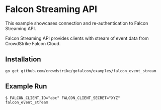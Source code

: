 # Falcon Streaming API

This example showcases connection and re-authentication to Falcon Streaming API.

Falcon Streaming API provides clients with stream of event data from CrowdStrike Falcon Cloud. 

## Installation

```
go get github.com/crowdstrike/gofalcon/examples/falcon_event_stream
```

## Example Run

```
$ FALCON_CLIENT_ID="abc" FALCON_CLIENT_SECRET="XYZ" falcon_event_stream
```
